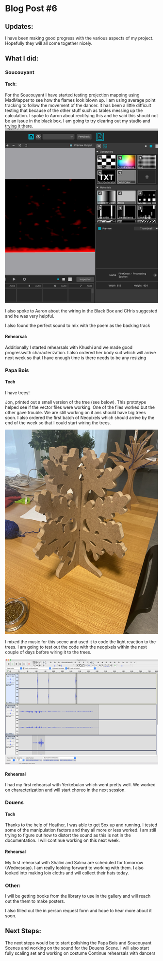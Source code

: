 # Blog Post #6

## Updates: 

I have been making good progress with the various aspects of my project. Hopefully they will all come together nicely.

## What I did:

### Soucouyant

#### Tech:
For the Soucouyant I have started testing projection mapping using MadMapper to see how the flames look blown up. I am using average point tracking to follow the movement of the dancer. It has been a little difficult testing that because of the other stuff such as tables messing up the calculation. I spoke to Aaron about rectifying this and he said this should not be an issue in the black box. I am going to try clearing out my studio and trying it there.
![](madmapper.png)

I also spoke to Aaron about the wiring in the Black Box and CHris suggested and he was very helpful.

I also found the perfect sound to mix with the poem as the backing track

#### Rehearsal:
Additionally I started rehearsals with Khushi and we made good progresswith characterization. I also ordered her body suit which will arrive next week so that I have enough time is there needs to be any resizing


### Papa Bois

#### Tech

I have trees!

Jon, printed out a small version of the tree (see below). This prototype helped see if the vector files were working. One of the files worked but the other gave trouble. We are still working on it ans should have big trees soon.
I also ordered the first batch of Neopixels which should arrive by the end of the week so that I could start wiring the trees.

![](tree.jpg)

I mixed the music for this scene and used it to code the light reaction to the trees. I am going to test out the code with the neopixels within the next couple of days before wiring it to the trees.

![](music.png)


#### Rehearsal

I had my first rehearsal with Yerkebulan which went pretty well. We worked on characterization and will start choreo in the next session.

### Douens

#### Tech 
Thanks to the help of Heather, I was able to get Sox up and running. I tested some of the manipulation factors and they all more or less worked. I am still trying to figure out how to distort the sound as this is not in the documentation. I will continue working on this next week.

#### Rehearsal

My first rehearsal with Shalini and Salma are scheduled for tomorrow (Wednesday). I am really looking forward to working with them. I also looked into making loin cloths and will collect their hats today.

### Other:

I will be getting books from the library to use in the gallery and will reach out the them to make posters. 

I also filled out the in person request form and hope to hear more about it soon.

## Next Steps:

The next steps would be to start polishing the Papa Bois and Soucouyant Scenes and working on the sound for the Douens Scene.
I will also start fully scaling set and working on costume 
Continue rehearsals with dancers
